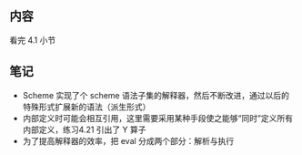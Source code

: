 ## 内容

看完 4.1 小节

## 笔记

- Scheme 实现了个 scheme 语法子集的解释器，然后不断改进，通过以后的特殊形式扩展新的语法（派生形式）
- 内部定义时可能会相互引用，这里需要采用某种手段使之能够“同时”定义所有内部定义，练习4.21 引出了 Y 算子
- 为了提高解释器的效率，把 eval 分成两个部分：解析与执行
